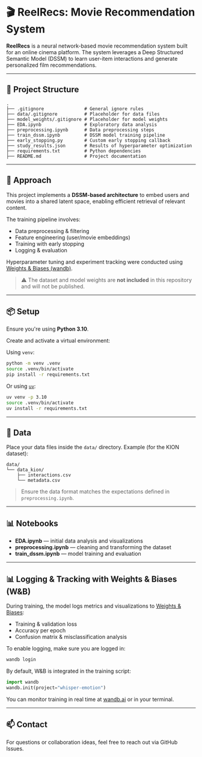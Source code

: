 # 🎬 ReelRecs: Movie Recommendation System

**ReelRecs** is a neural network-based movie recommendation system built for an online cinema platform. The system leverages a Deep Structured Semantic Model (DSSM) to learn user-item interactions and generate personalized film recommendations.

---

## 🚀 Project Structure

```
.
├── .gitignore               # General ignore rules
├── data/.gitignore          # Placeholder for data files
├── model_weights/.gitignore # Placeholder for model weights
├── EDA.ipynb                # Exploratory data analysis
├── preprocessing.ipynb      # Data preprocessing steps
├── train_dssm.ipynb         # DSSM model training pipeline
├── early_stopping.py        # Custom early stopping callback
├── study_results.json       # Results of hyperparameter optimization
├── requirements.txt         # Python dependencies
├── README.md                # Project documentation
```

---

## 🧠 Approach

This project implements a **DSSM-based architecture** to embed users and movies into a shared latent space, enabling efficient retrieval of relevant content.

The training pipeline involves:

* Data preprocessing & filtering
* Feature engineering (user/movie embeddings)
* Training with early stopping
* Logging & evaluation

Hyperparameter tuning and experiment tracking were conducted using [Weights & Biases (wandb)](https://wandb.ai/).

> ⚠️ The dataset and model weights are **not included** in this repository and will not be published.

---

## 📦 Setup

Ensure you're using **Python 3.10**.

Create and activate a virtual environment:

Using `venv`:

```bash
python -m venv .venv
source .venv/bin/activate
pip install -r requirements.txt
```

Or using [`uv`](https://github.com/astral-sh/uv):

```bash
uv venv -p 3.10
source .venv/bin/activate
uv install -r requirements.txt
```

---

## 📁 Data

Place your data files inside the `data/` directory.
Example (for the KION dataset):

```
data/
└── data_kion/
    ├── interactions.csv
    └── metadata.csv
```

> Ensure the data format matches the expectations defined in `preprocessing.ipynb`.

---

## 📊 Notebooks

* **EDA.ipynb** — initial data analysis and visualizations
* **preprocessing.ipynb** — cleaning and transforming the dataset
* **train\_dssm.ipynb** — model training and evaluation

---

## 📊 Logging & Tracking with Weights & Biases (W&B)

During training, the model logs metrics and visualizations to [Weights & Biases](https://wandb.ai/):

- Training & validation loss
- Accuracy per epoch
- Confusion matrix & misclassification analysis

To enable logging, make sure you are logged in:

```bash
wandb login
```

By default, W&B is integrated in the training script:

```python
import wandb
wandb.init(project="whisper-emotion")
```

You can monitor training in real time at [wandb.ai](https://wandb.ai/) or in your terminal.

---

## 📫 Contact

For questions or collaboration ideas, feel free to reach out via GitHub Issues.
